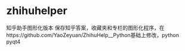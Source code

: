 # zhihuhelper
知乎助手图形化版本 保存知乎答案，收藏夹和专栏的图形化程序，在https://github.com/YaoZeyuan/ZhihuHelp__Python基础上修改，python pyqt4
